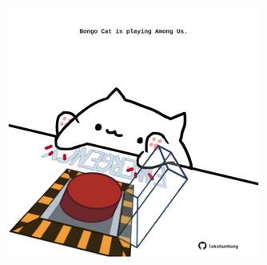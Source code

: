 <!-- built at 01/11/2023, 16:00:44 UTC -->
<p align="center">
  <img width="500" height="500" src="./ReadmeImage.svg">
</p>
